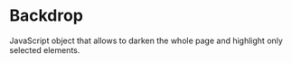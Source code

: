 Backdrop
========

JavaScript object that allows to darken the whole page and highlight only selected elements.
